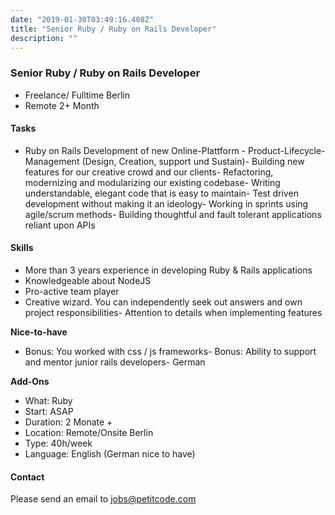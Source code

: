```yaml
---
date: "2019-01-30T03:49:16.408Z"
title: "Senior Ruby / Ruby on Rails Developer"
description: ""
---
```


### Senior Ruby / Ruby on Rails Developer

* Freelance/ Fulltime Berlin
* Remote 2+ Month

#### Tasks
- Ruby on Rails Development of new Online-Plattform - Product-Lifecycle-Management (Design, Creation, support und Sustain)- Building new features for our creative crowd and our clients- Refactoring, modernizing and modularizing our existing codebase- Writing understandable, elegant code that is easy to maintain- Test driven development without making it an ideology- Working in sprints using agile/scrum methods- Building thoughtful and fault tolerant applications reliant upon APIs

#### Skills

- More than 3 years experience in developing Ruby & Rails applications
- Knowledgeable about NodeJS
- Pro-active team player
- Creative wizard. You can independently seek out answers and own project responsibilities- Attention to details when implementing features

**Nice-to-have**

- Bonus: You worked with css / js frameworks- Bonus: Ability to support and mentor junior rails developers- German

**Add-Ons**

- What: Ruby
- Start: ASAP
- Duration: 2 Monate +
- Location: Remote/Onsite Berlin
- Type: 40h/week
- Language: English (German nice to have)

#### Contact

Please send an email to [jobs@petitcode.com](mailto:jobs@petitcode.com)
